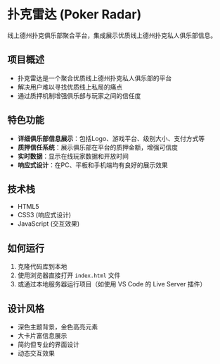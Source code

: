 # 扑克雷达 (Poker Radar)

线上德州扑克俱乐部聚合平台，集成展示优质线上德州扑克私人俱乐部信息。

## 项目概述

- 扑克雷达是一个聚合优质线上德州扑克私人俱乐部的平台
- 解决用户难以寻找优质线上私局的痛点
- 通过质押机制增强俱乐部与玩家之间的信任度

## 特色功能

- **详细俱乐部信息展示**：包括Logo、游戏平台、级别大小、支付方式等
- **质押信任系统**：展示俱乐部在平台的质押金额，增强可信度
- **实时数据**：显示在线玩家数据和开放时间
- **响应式设计**：在PC、平板和手机端均有良好的展示效果

## 技术栈

- HTML5
- CSS3 (响应式设计)
- JavaScript (交互效果)

## 如何运行

1. 克隆代码库到本地
2. 使用浏览器直接打开 `index.html` 文件
3. 或通过本地服务器运行项目（如使用 VS Code 的 Live Server 插件）

## 设计风格

- 深色主题背景，金色高亮元素
- 大卡片富信息展示
- 简约但专业的界面设计
- 动态交互效果
